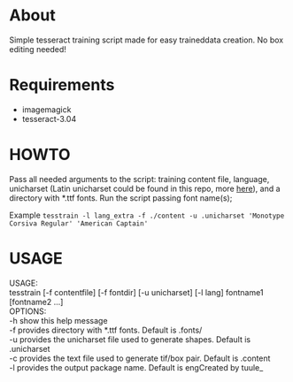 # About
Simple tesseract training script made for easy traineddata creation.
No box editing needed!

# Requirements
- imagemagick
- tesseract-3.04

# HOWTO
Pass all needed arguments to the script: training content file, language, unicharset (Latin unicharset could be found in this repo, more 
[here](https://github.com/tesseract-ocr/langdata)), and a directory with *.ttf fonts.
Run the script passing font name(s);

Example `tesstrain -l lang_extra -f ./content -u .unicharset 'Monotype Corsiva Regular' 'American Captain'`

# USAGE
USAGE:                                                                                                                                                        
       tesstrain [-f contentfile] [-f fontdir] [-u unicharset] [-l lang] fontname1 [fontname2 ...]                                                               
OPTIONS:                                                                                                                                                      
      -h show this help message                                                                                                                               
      -f provides directory with *.ttf fonts. Default is .fonts/                                                                                              
      -u provides the unicharset file used to generate shapes. Default is .unicharset                                                                         
      -c provides the text file used to generate tif/box pair. Default is .content                                                                            
      -l provides the output package name. Default is engCreated by tuule_
